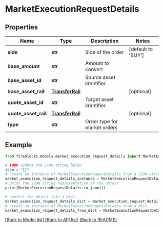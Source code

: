 # MarketExecutionRequestDetails


## Properties

Name | Type | Description | Notes
------------ | ------------- | ------------- | -------------
**side** | **str** | Side of the order | [default to 'BUY']
**base_amount** | **str** | Amount to convert | 
**base_asset_id** | **str** | Source asset identifier | 
**base_asset_rail** | [**TransferRail**](TransferRail.md) |  | [optional] 
**quote_asset_id** | **str** | Target asset identifier | 
**quote_asset_rail** | [**TransferRail**](TransferRail.md) |  | [optional] 
**type** | **str** | Order type for market orders | 

## Example

```python
from fireblocks.models.market_execution_request_details import MarketExecutionRequestDetails

# TODO update the JSON string below
json = "{}"
# create an instance of MarketExecutionRequestDetails from a JSON string
market_execution_request_details_instance = MarketExecutionRequestDetails.from_json(json)
# print the JSON string representation of the object
print(MarketExecutionRequestDetails.to_json())

# convert the object into a dict
market_execution_request_details_dict = market_execution_request_details_instance.to_dict()
# create an instance of MarketExecutionRequestDetails from a dict
market_execution_request_details_from_dict = MarketExecutionRequestDetails.from_dict(market_execution_request_details_dict)
```
[[Back to Model list]](../README.md#documentation-for-models) [[Back to API list]](../README.md#documentation-for-api-endpoints) [[Back to README]](../README.md)


